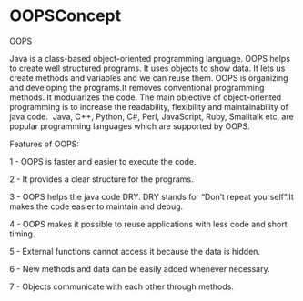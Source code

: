 # OOPSConcept

OOPS

Java is a class-based object-oriented programming language.
OOPS helps to create well structured programs.
 It uses objects to show data. It lets us create methods and variables and we can reuse them.
OOPS is organizing and developing the programs.It removes conventional programming methods. It modularizes the code. The main objective of object-oriented programming is to increase the readability, flexibility and maintainability of java code.  Java, C++, Python, C#, Perl, JavaScript, Ruby, Smalltalk etc, are popular programming languages which are supported by OOPS.

Features of OOPS:

1 - OOPS is faster and easier to execute the code. 

2 - It provides a clear structure for the programs.

3 - OOPS helps the java code DRY. DRY stands for “Don’t repeat yourself”.It makes the code easier to maintain and debug.

4 -  OOPS makes it possible to reuse applications with less code and short timing. 

5 - External functions cannot access it because the data is hidden.

6 - New methods and data can be easily added whenever necessary.

7 - Objects communicate with each other through methods.
